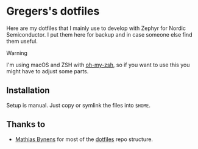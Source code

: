 # Gregers's dotfiles

Here are my dotfiles that I mainly use to develop with Zephyr for Nordic Semiconductor.
I put them here for backup and in case someone else find them useful.

> [!WARNING]
> I'm using macOS and ZSH with [oh-my-zsh](https://ohmyz.sh/#install), so if you want to use this you might have to adjust some parts.

## Installation

Setup is manual. Just copy or symlink the files into `$HOME`.

## Thanks to

- [Mathias Bynens](https://github.com/mathiasbynens/) for most of the [dotfiles](https://github.com/mathiasbynens/dotfiles) repo structure.
